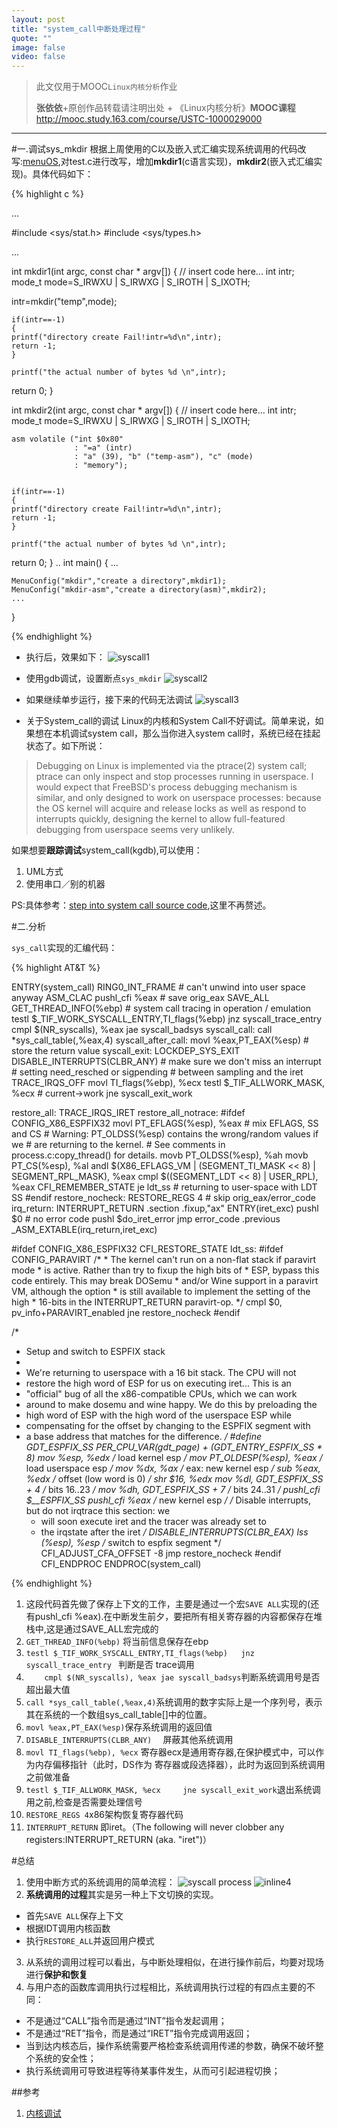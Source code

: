```yaml
---
layout: post
title: "system_call中断处理过程"
quote: ""
image: false
video: false
---
```


>此文仅用于MOOC`Linux内核分析`作业
>
>**张依依**+原创作品转载请注明出处 + 《Linux内核分析》**MOOC课程**http://mooc.study.163.com/course/USTC-1000029000


*****



#一.调试sys_mkdir
根据上周使用的C以及嵌入式汇编实现系统调用的代码改写:[menuOS](https://github.com/mengning/menu),对test.c进行改写，增加**mkdir1**(c语言实现)，**mkdir2**(嵌入式汇编实现)。具体代码如下：


{% highlight c %}

...

#include <sys/stat.h>
#include <sys/types.h>

...

int mkdir1(int argc, const char * argv[]) {
    // insert code here...
    int intr;
    mode_t mode=S_IRWXU | S_IRWXG | S_IROTH | S_IXOTH;


   intr=mkdir("temp",mode);


    if(intr==-1)
    {
    printf("directory create Fail!intr=%d\n",intr);
    return -1;
    }

    printf("the actual number of bytes %d \n",intr);

  return 0;
}

int mkdir2(int argc, const char * argv[]) {
    // insert code here...
    int intr;
    mode_t mode=S_IRWXU | S_IRWXG | S_IROTH | S_IXOTH;

    asm volatile ("int $0x80"
                  : "=a" (intr)
                  : "a" (39), "b" ("temp-asm"), "c" (mode)
                  : "memory");


    if(intr==-1)
    {
    printf("directory create Fail!intr=%d\n",intr);
    return -1;
    }

    printf("the actual number of bytes %d \n",intr);

  return 0;
}
..
int main()
{
    ...

    MenuConfig("mkdir","create a directory",mkdir1);
    MenuConfig("mkdir-asm","create a directory(asm)",mkdir2);
    ...
}

{% endhighlight %}

- 执行后，效果如下：
![syscall1](/media/2015-4-4/syscall1.png)

- 使用gdb调试，设置断点`sys_mkdir`
![syscall2](/media/2015-4-4/syscall4.png)

- 如果继续单步运行，接下来的代码无法调试
![syscall3](/media/2015-4-4/syscall5.png)

- 关于System_call的调试
Linux的内核和System Call不好调试。简单来说，如果想在本机调试system call，那么当你进入system call时，系统已经在挂起状态了。如下所说：

>Debugging on Linux is implemented via the ptrace(2) system call; ptrace can only inspect and stop processes running in userspace. I would expect that FreeBSD's process debugging mechanism is similar, and only designed to work on userspace processes: because the OS kernel will acquire and release locks as well as respond to interrupts quickly, designing the kernel to allow full-featured debugging from userspace seems very unlikely.

如果想要**跟踪调试**system_call(kgdb),可以使用：

1. UML方式
2. 使用串口／别的机器

PS:具体参考：[step into system call source code](http://stackoverflow.com/questions/5999205/cannot-step-into-system-call-source-code),这里不再赘述。


#二.分析

`sys_call`实现的汇编代码：

{% highlight AT&T %}

ENTRY(system_call)
	RING0_INT_FRAME			# can't unwind into user space anyway
	ASM_CLAC
	pushl_cfi %eax			# save orig_eax
	SAVE_ALL
	GET_THREAD_INFO(%ebp)
					# system call tracing in operation / emulation
	testl $_TIF_WORK_SYSCALL_ENTRY,TI_flags(%ebp)
	jnz syscall_trace_entry
	cmpl $(NR_syscalls), %eax
	jae syscall_badsys
syscall_call:
	call *sys_call_table(,%eax,4)
syscall_after_call:
	movl %eax,PT_EAX(%esp)		# store the return value
syscall_exit:
	LOCKDEP_SYS_EXIT
	DISABLE_INTERRUPTS(CLBR_ANY)	# make sure we don't miss an interrupt
					# setting need_resched or sigpending
					# between sampling and the iret
	TRACE_IRQS_OFF
	movl TI_flags(%ebp), %ecx
	testl $_TIF_ALLWORK_MASK, %ecx	# current->work
	jne syscall_exit_work

restore_all:
	TRACE_IRQS_IRET
restore_all_notrace:
#ifdef CONFIG_X86_ESPFIX32
	movl PT_EFLAGS(%esp), %eax	# mix EFLAGS, SS and CS
	# Warning: PT_OLDSS(%esp) contains the wrong/random values if we
	# are returning to the kernel.
	# See comments in process.c:copy_thread() for details.
	movb PT_OLDSS(%esp), %ah
	movb PT_CS(%esp), %al
	andl $(X86_EFLAGS_VM | (SEGMENT_TI_MASK << 8) | SEGMENT_RPL_MASK), %eax
	cmpl $((SEGMENT_LDT << 8) | USER_RPL), %eax
	CFI_REMEMBER_STATE
	je ldt_ss			# returning to user-space with LDT SS
#endif
restore_nocheck:
	RESTORE_REGS 4			# skip orig_eax/error_code
irq_return:
	INTERRUPT_RETURN
.section .fixup,"ax"
ENTRY(iret_exc)
	pushl $0			# no error code
	pushl $do_iret_error
	jmp error_code
.previous
	_ASM_EXTABLE(irq_return,iret_exc)

#ifdef CONFIG_X86_ESPFIX32
	CFI_RESTORE_STATE
ldt_ss:
#ifdef CONFIG_PARAVIRT
	/*
	 * The kernel can't run on a non-flat stack if paravirt mode
	 * is active.  Rather than try to fixup the high bits of
	 * ESP, bypass this code entirely.  This may break DOSemu
	 * and/or Wine support in a paravirt VM, although the option
	 * is still available to implement the setting of the high
	 * 16-bits in the INTERRUPT_RETURN paravirt-op.
	 */
	cmpl $0, pv_info+PARAVIRT_enabled
	jne restore_nocheck
#endif

/*
 * Setup and switch to ESPFIX stack
 *
 * We're returning to userspace with a 16 bit stack. The CPU will not
 * restore the high word of ESP for us on executing iret... This is an
 * "official" bug of all the x86-compatible CPUs, which we can work
 * around to make dosemu and wine happy. We do this by preloading the
 * high word of ESP with the high word of the userspace ESP while
 * compensating for the offset by changing to the ESPFIX segment with
 * a base address that matches for the difference.
 */
#define GDT_ESPFIX_SS PER_CPU_VAR(gdt_page) + (GDT_ENTRY_ESPFIX_SS * 8)
	mov %esp, %edx			/* load kernel esp */
	mov PT_OLDESP(%esp), %eax	/* load userspace esp */
	mov %dx, %ax			/* eax: new kernel esp */
	sub %eax, %edx			/* offset (low word is 0) */
	shr $16, %edx
	mov %dl, GDT_ESPFIX_SS + 4 /* bits 16..23 */
	mov %dh, GDT_ESPFIX_SS + 7 /* bits 24..31 */
	pushl_cfi $__ESPFIX_SS
	pushl_cfi %eax			/* new kernel esp */
	/* Disable interrupts, but do not irqtrace this section: we
	 * will soon execute iret and the tracer was already set to
	 * the irqstate after the iret */
	DISABLE_INTERRUPTS(CLBR_EAX)
	lss (%esp), %esp		/* switch to espfix segment */
	CFI_ADJUST_CFA_OFFSET -8
	jmp restore_nocheck
#endif
	CFI_ENDPROC
ENDPROC(system_call)

{% endhighlight %}


1. 这段代码首先做了保存上下文的工作，主要是通过一个宏`SAVE ALL`实现的(还有pushl_cfi %eax).在中断发生前夕，要把所有相关寄存器的内容都保存在堆栈中,这是通过SAVE_ALL宏完成的
2. `GET_THREAD_INFO(%ebp)` 将当前信息保存在ebp
3. `testl $_TIF_WORK_SYSCALL_ENTRY,TI_flags(%ebp)  
  jnz syscall_trace_entry `
  判断是否 trace调用
4. `	cmpl $(NR_syscalls), %eax
	jae syscall_badsys`判断系统调用号是否超出最大值
5. `call *sys_call_table(,%eax,4)`系统调用的数字实际上是一个序列号，表示其在系统的一个数组sys_call_table[]中的位置。
7. `movl %eax,PT_EAX(%esp)`保存系统调用的返回值
8. `DISABLE_INTERRUPTS(CLBR_ANY)  ` 屏蔽其他系统调用
9. `movl TI_flags(%ebp), %ecx` 寄存器ecx是通用寄存器,在保护模式中，可以作为内存偏移指针（此时，DS作为 寄存器或段选择器），此时为返回到系统调用之前做准备
10. `testl $_TIF_ALLWORK_MASK, %ecx     jne syscall_exit_work`退出系统调用之前,检查是否需要处理信号  
11. `RESTORE_REGS 4`x86架构恢复寄存器代码
12. `INTERRUPT_RETURN` 即iret。（The following will never clobber any registers:INTERRUPT_RETURN (aka. "iret")）




#总结

1. 使用中断方式的系统调用的简单流程：
![syscall process](https://www.ibm.com/developerworks/linux/library/l-system-calls/figure1.gif)
![inline4](https://www.ibm.com/developerworks/linux/library/l-system-calls/figure2.gif)
2. **系统调用的过程**其实是另一种上下文切换的实现。
  - 首先`SAVE ALL`保存上下文
  - 根据IDT调用内核函数
  - 执行`RESTORE_ALL`并返回用户模式
3. 从系统的调用过程可以看出，与中断处理相似，在进行操作前后，均要对现场进行**保护和恢复**
4. 与用户态的函数库调用执行过程相比，系统调用执行过程的有四点主要的不同：
  - 不是通过“CALL”指令而是通过“INT”指令发起调用；
  - 不是通过“RET”指令，而是通过“IRET”指令完成调用返回；
  - 当到达内核态后，操作系统需要严格检查系统调用传递的参数，确保不破坏整个系统的安全性；
  - 执行系统调用可导致进程等待某事件发生，从而可引起进程切换；

##参考
1. [内核调试](http://my.oschina.net/fgq611/blog/113249)
